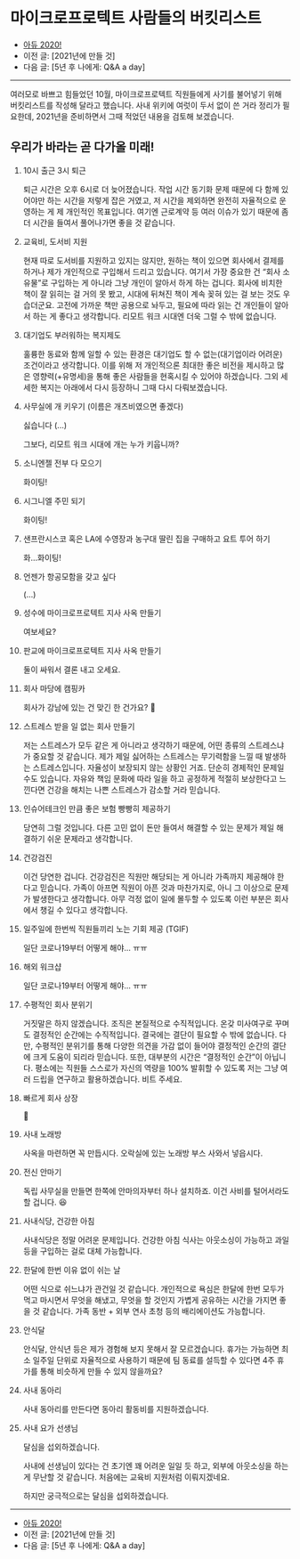 # 마이크로프로텍트 사람들의 버킷리스트

- [아듀 2020!](https://adieu2020.ahastudio.com/)
- 이전 글: [2021년에 만들 것]
- 다음 글: [5년 후 나에게: Q&A a day]

---

여러모로 바쁘고 힘들었던 10월,
마이크로프로텍트 직원들에게 사기를 불어넣기 위해
버킷리스트를 작성해 달라고 했습니다.
사내 위키에 여럿이 두서 없이 쓴 거라 정리가 필요한데,
2021년을 준비하면서 그때 적었던 내용을 검토해 보겠습니다.

## 우리가 바라는 곧 다가올 미래!

1. 10시 출근 3시 퇴근

    퇴근 시간은 오후 6시로 더 늦어졌습니다.
    작업 시간 동기화 문제 때문에
    다 함께 있어야만 하는 시간을 저렇게 잡은 거였고,
    저 시간을 제외하면 완전히 자율적으로 운영하는 게 제 개인적인 목표입니다.
    여기엔 근로계약 등 여러 이슈가 있기 때문에
    좀더 시간을 들여서 풀어나가면 좋을 것 같습니다.

1. 교육비, 도서비 지원

    현재 따로 도서비를 지원하고 있지는 않지만,
    원하는 책이 있으면 회사에서 결제를 하거나
    제가 개인적으로 구입해서 드리고 있습니다.
    여기서 가장 중요한 건 “회사 소유물”로 구입하는 게 아니라
    그냥 개인이 알아서 하게 하는 겁니다.
    회사에 비치한 책이 잘 읽히는 걸 거의 못 봤고,
    시대에 뒤쳐진 책이 계속 꽂혀 있는 걸 보는 것도 우습더군요.
    고전에 가까운 책만 공용으로 놔두고,
    필요에 따라 읽는 건 개인들이 알아서 하는 게 좋다고 생각합니다.
    리모트 워크 시대엔 더욱 그럴 수 밖에 없습니다.

1. 대기업도 부러워하는 복지제도

    훌륭한 동료와 함께 일할 수 있는 환경은
    대기업도 할 수 없는(대기업이라 어려운) 조건이라고 생각합니다.
    이를 위해 저 개인적으론 최대한 좋은 비전을 제시하고
    많은 영향력(+유명세)을 통해 좋은 사람들을 현혹시킬 수 있어야 하겠습니다.
    그외 세세한 복지는 아래에서 다시 등장하니 그때 다시 다뤄보겠습니다.

1. 사무실에 개 키우기 (이름은 개츠비였으면 좋겠다)

    싫습니다 (...)

    그보다, 리모트 워크 시대에 개는 누가 키웁니까?

1. 소니엔젤 전부 다 모으기

    화이팅!

1. 시그니엘 주민 되기

    화이팅!

1. 샌프란시스코 혹은 LA에 수영장과 농구대 딸린 집을 구매하고 요트 투어 하기

    화...화이팅!

1. 언젠가 항공모함을 갖고 싶다

    (...)

1. 성수에 마이크로프로텍트 지사 사옥 만들기

    여보세요?

1. 판교에 마이크로프로텍트 지사 사옥 만들기

    둘이 싸워서 결론 내고 오세요.

1. 회사 마당에 캠핑카

    회사가 강남에 있는 건 맞긴 한 건가요? 🤔

1. 스트레스 받을 일 없는 회사 만들기

    저는 스트레스가 모두 같은 게 아니라고 생각하기 때문에,
    어떤 종류의 스트레스냐가 중요할 것 같습니다.
    제가 제일 싫어하는 스트레스는 무기력함을 느낄 때 발생하는 스트레스입니다.
    자율성이 보장되지 않는 상황인 거죠.
    단순히 경제적인 문제일 수도 있습니다.
    자유와 책임 문화에 따라 일을 하고 공정하게 적절히 보상한다고 느낀다면
    건강을 해치는 나쁜 스트레스가 감소할 거라 믿습니다.

1. 인슈어테크인 만큼 좋은 보험 빵빵히 제공하기

    당연히 그럴 것입니다.
    다른 고민 없이 돈만 들여서 해결할 수 있는 문제가
    제일 해결하기 쉬운 문제라고 생각합니다.

1. 건강검진

    이건 당연한 겁니다.
    건강검진은 직원만 해당되는 게 아니라
    가족까지 제공해야 한다고 믿습니다.
    가족이 아프면 직원이 아픈 것과 마찬가지로,
    아니 그 이상으로 문제가 발생한다고 생각합니다.
    아무 걱정 없이 일에 몰두할 수 있도록
    이런 부분은 회사에서 챙길 수 있다고 생각합니다.

1. 일주일에 한번씩 직원들끼리 노는 기회 제공 (TGIF)

    일단 코로나19부터 어떻게 해야... ㅠㅠ

1. 해외 워크샵

    일단 코로나19부터 어떻게 해야... ㅠㅠ

1. 수평적인 회사 분위기

    거짓말은 하지 않겠습니다.
    조직은 본질적으로 수직적입니다.
    온갖 미사여구로 꾸며도 결정적인 순간에는 수직적입니다.
    결국에는 결단이 필요할 수 밖에 없습니다.
    다만, 수평적인 분위기를 통해 다양한 의견을 가감 없이 들어야
    결정적인 순간의 결단에 크게 도움이 되리라 믿습니다.
    또한, 대부분의 시간은 “결정적인 순간”이 아닙니다.
    평소에는 직원들 스스로가 자신의 역량을 100% 발휘할 수 있도록
    저는 그냥 여러 드립을 연구하고 활용하겠습니다.
    비트 주세요.

1. 빠르게 회사 상장

    🚀

1. 사내 노래방

    사옥을 마련하면 꼭 만듭시다.
    오락실에 있는 노래방 부스 사와서 넣읍시다.

1. 전신 안마기

    독립 사무실을 만들면 한쪽에 안마의자부터 하나 설치하죠.
    이건 사비를 털어서라도 할 겁니다. 😆

1. 사내식당, 건강한 아침

    사내식당은 정말 어려운 문제입니다.
    건강한 아침 식사는 아웃소싱이 가능하고
    과일 등을 구입하는 걸로 대체 가능합니다.

1. 한달에 한번 이유 없이 쉬는 날

    어떤 식으로 쉬느냐가 관건일 것 같습니다.
    개인적으로 욕심은 한달에 한번 모두가 먹고 마시면서
    무엇을 해냈고, 무엇을 할 것인지
    가볍게 공유하는 시간을 가지면 좋을 것 같습니다.
    가족 동반 + 외부 연사 초청 등의 배리에이션도 가능합니다.

1. 안식달

    안식달, 안식년 등은 제가 경험해 보지 못해서 잘 모르겠습니다.
    휴가는 가능하면 최소 일주일 단위로 자율적으로 사용하기 때문에
    팀 동료를 설득할 수 있다면 4주 휴가를 통해 비슷하게 만들 수 있지 않을까요?

1. 사내 동아리

    사내 동아리를 만든다면 동아리 활동비를 지원하겠습니다.

1. 사내 요가 선생님

    달심을 섭외하겠습니다.

    사내에 선생님이 있다는 건 초기엔 꽤 어려운 일일 듯 하고,
    외부에 아웃소싱을 하는 게 무난할 것 같습니다.
    처음에는 교육비 지원처럼 이뤄지겠네요.

    하지만 궁극적으로는 달심을 섭외하겠습니다.

---

- [아듀 2020!](https://adieu2020.ahastudio.com/)
- 이전 글: [2021년에 만들 것]
- 다음 글: [5년 후 나에게: Q&A a day]
